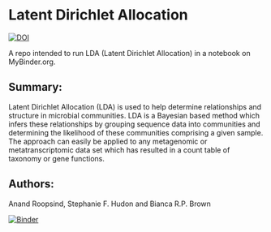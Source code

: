 #  Latent Dirichlet Allocation

[![DOI](https://zenodo.org/badge/217608908.svg)](https://zenodo.org/badge/latestdoi/217608908)



A repo intended to run LDA (Latent Dirichlet Allocation)
in a notebook on MyBinder.org.

## Summary: 

Latent Dirichlet Allocation (LDA) is used to help determine relationships and structure in microbial communities.  LDA is a Bayesian based method which infers these relationships by grouping sequence data into communities and determining the likelihood of these communities comprising a given sample.  The approach can easily be applied to any metagenomic or metatranscriptomic data set which has resulted in a count table of taxonomy or gene functions.

## Authors:

Anand Roopsind, Stephanie F. Hudon and Bianca R.P. Brown

[![Binder](https://mybinder.org/badge_logo.svg)](https://mybinder.org/v2/gh/Biancabrown/LDA_binder_2/master?urlpath=rstudio)
